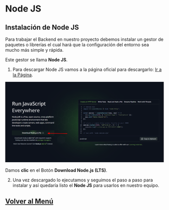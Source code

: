 # Node JS

## Instalación de Node JS

Para trabajar el Backend en nuestro proyecto debemos instalar un gestor de paquetes o librerías el cual hará que la configuración del entorno sea mucho más simple y rápida.

Este gestor se llama **Node JS**.

1. Para descargar Node JS vamos a la página oficial para descargarlo: [Ir a la Página](https://nodejs.org/en/).

![alt text](../../img/4/image.png)

Damos **clic** en el Botón **Download Node.js (LTS)**.

2. Una vez descargado lo ejecutamos y seguimos el paso a paso para instalar y así quedaría listo el **Node JS** para usarlos en nuestro equipo.

## [Volver al Menú](../../README.md)